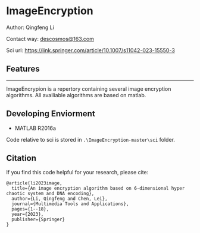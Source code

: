 # ImageEncryption
Author: Qingfeng Li         

Contact way: descosmos@163.com

Sci url: https://link.springer.com/article/10.1007/s11042-023-15550-3

## Features
***
ImageEncrypion is a repertory containing several image encryption algorithms.
All availiable algorithms are based on matlab.

## Developing Enviorment
- MATLAB R2016a

Code relative to sci is stored in `.\ImageEncryption-master\sci` folder.

## Citation
If you find this code helpful for your research, please cite:
```
@article{li2023image,
  title={An image encryption algorithm based on 6-dimensional hyper chaotic system and DNA encoding},
  author={Li, Qingfeng and Chen, Lei},
  journal={Multimedia Tools and Applications},
  pages={1--18},
  year={2023},
  publisher={Springer}
}
```
